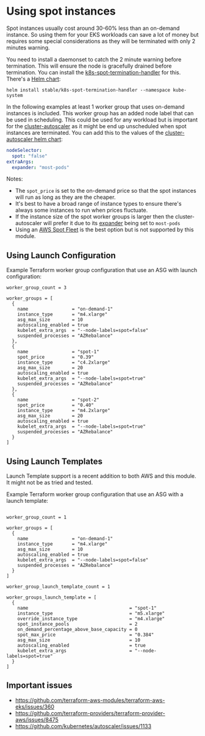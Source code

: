 # Using spot instances

Spot instances usually cost around 30-60% less than an on-demand instance. So using them for your EKS workloads can save a lot of money but requires some special considerations as they will be terminated with only 2 minutes warning.

You need to install a daemonset to catch the 2 minute warning before termination. This will ensure the node is gracefully drained before termination. You can install the [k8s-spot-termination-handler](https://github.com/kube-aws/kube-spot-termination-notice-handler) for this. There's a [Helm chart](https://github.com/helm/charts/tree/master/stable/k8s-spot-termination-handler):

```
helm install stable/k8s-spot-termination-handler --namespace kube-system
```

In the following examples at least 1 worker group that uses on-demand instances is included. This worker group has an added node label that can be used in scheduling. This could be used for any workload but is important for the [cluster-autoscaler](https://github.com/kubernetes/autoscaler/tree/master/cluster-autoscaler) as it might be end up unscheduled when spot instances are terminated. You can add this to the values of the [cluster-autoscaler helm chart](https://github.com/helm/charts/tree/master/stable/cluster-autoscaler):

```yaml
nodeSelector:
  spot: "false"
extraArgs:
  expander: "most-pods"
```

Notes:

- The `spot_price` is set to the on-demand price so that the spot instances will run as long as they are the cheaper.
- It's best to have a broad range of instance types to ensure there's always some instances to run when prices fluctuate.
- If the instance size of the spot worker groups is larger then the cluster-autoscaler will prefer it due to its [expander](https://github.com/kubernetes/autoscaler/blob/master/cluster-autoscaler/FAQ.md#what-are-expanders) being set to `most-pods`
- Using an [AWS Spot Fleet](https://www.terraform.io/docs/providers/aws/r/spot_fleet_request.html) is the best option but is not supported by this module.

## Using Launch Configuration

Example Terraform worker group configuration that use an ASG with launch configuration:

```hcl
worker_group_count = 3

worker_groups = [
  {
    name                = "on-demand-1"
    instance_type       = "m4.xlarge"
    asg_max_size        = 10
    autoscaling_enabled = true
    kubelet_extra_args  = "--node-labels=spot=false"
    suspended_processes = "AZRebalance"
  },
  {
    name                = "spot-1"
    spot_price          = "0.39"
    instance_type       = "c4.2xlarge"
    asg_max_size        = 20
    autoscaling_enabled = true
    kubelet_extra_args  = "--node-labels=spot=true"
    suspended_processes = "AZRebalance"
  },
  {
    name                = "spot-2"
    spot_price          = "0.40"
    instance_type       = "m4.2xlarge"
    asg_max_size        = 20
    autoscaling_enabled = true
    kubelet_extra_args  = "--node-labels=spot=true"
    suspended_processes = "AZRebalance"
  }
]
```

## Using Launch Templates

Launch Template support is a recent addition to both AWS and this module. It might not be as tried and tested.

Example Terraform worker group configuration that use an ASG with a launch template:

```hcl

worker_group_count = 1

worker_groups = [
  {
    name                = "on-demand-1"
    instance_type       = "m4.xlarge"
    asg_max_size        = 10
    autoscaling_enabled = true
    kubelet_extra_args  = "--node-labels=spot=false"
    suspended_processes = "AZRebalance"
  }
]

worker_group_launch_template_count = 1

worker_groups_launch_template = [
  {
    name                                     = "spot-1"
    instance_type                            = "m5.xlarge"
    override_instance_type                   = "m4.xlarge"
    spot_instance_pools                      = 2
    on_demand_percentage_above_base_capacity = 0
    spot_max_price                           = "0.384"
    asg_max_size                             = 10
    autoscaling_enabled                      = true
    kubelet_extra_args                       = "--node-labels=spot=true"
  }
]
```

## Important issues

- https://github.com/terraform-aws-modules/terraform-aws-eks/issues/360
- https://github.com/terraform-providers/terraform-provider-aws/issues/8475
- https://github.com/kubernetes/autoscaler/issues/1133
